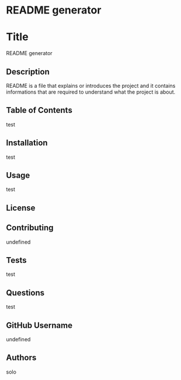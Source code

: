 # README generator

  # Title
  README generator

  ## Description
  README is a file that explains or introduces the project and it contains informations that are required to understand what the project is about. 

  ## Table of Contents
  test

  ## Installation
  test

  ## Usage
  test

  ## License
  

  ## Contributing
  undefined

  ## Tests
  test

  ## Questions
  test

  ## GitHub Username
  undefined

  ## Authors
  solo

